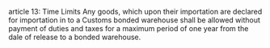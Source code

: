 article 13: Time Limits
Any goods, which upon their importation are declared for importation in to a Customs bonded warehouse shall be allowed without payment of duties and taxes for a maximum period of one year from the dale of release to a bonded warehouse. 
<ul>
</ul>